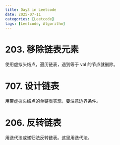 ```yaml
---
title: Day3 in Leetcode
date: 2025-07-11
categories: [Leetcode]
tags: [Leetcode, Algorithm]
---
```


# 203. 移除链表元素
使用虚拟头结点，遍历链表，遇到等于 val 的节点就删除。

# 707. 设计链表
用带虚拟头结点的单链表实现，要注意边界条件。

# 206. 反转链表
用迭代法或递归法反转链表。这里用迭代法。